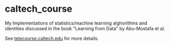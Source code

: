 caltech_course
==============

My Implementations of statistics/machine learning alghorithms and identities discussed in the book "Learning from Data" by Abu-Mostafa et al. 

See [telecourse.caltech.edu](http://telecourse.caltech.edu) for more details.
